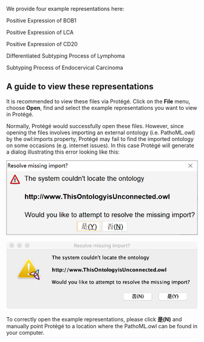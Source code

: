 We provide four example representations here:

Positive Expression of BOB1

Positive Expression of LCA

Positive Expression of CD20

Differentiated Subtyping Process of Lymphoma

Subtyping Process of Endocervical Carcinoma

## A guide to view these representations

It is recommended to view these files via Protégé. Click on the **File** menu, choose **Open**, find and select the example representations you want to view in Protégé. 

Normally, Protégé would successfully open these files. However, since opening the files involves importing an external ontology (i.e. PathoML.owl) by the owl:imports property, Protégé may fail to find the imported ontology on some occasions (e.g. internet issues). In this case Protégé will generate a dialog illustrating this error looking like this:

![image-20211105093951604](https://github.com/Peiliang/pathoml.github.io/blob/main/Specification/Representation_Examples/image-20211105093951604.png)


![img](https://github.com/Peiliang/HistoML/blob/master/Specification/Level1/Representation_Examples/%7B5A4437AC-0105-8CB7-14FD-DE63758DFEFD%7D.png)

To correctly open the example representations, please click **是(N)** and manually point Protégé to a location where the PathoML.owl can be found in your computer.

